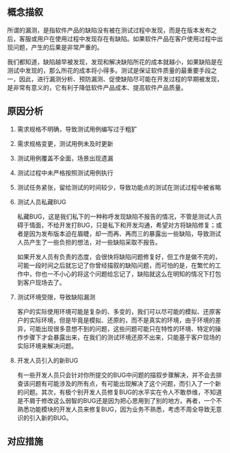 ## 概念描叙

​       所谓的漏测，是指软件产品的缺陷没有被在测试过程中发现，而是在版本发布之后，客服或用户在使用过程中发现存在有缺陷。如果软件产品在客户使用过程中出现问题，产生的后果是非常严重的。

​       我们都知道，缺陷越早被发现，发现和解决缺陷所花的成本就越小，如果缺陷是在测试中发现的，那么所花的成本将小得多。测试是保证软件质量的最重要手段之一，因此，进行漏测分析、预防漏测、促使缺陷尽可能在开发过程的早期被发现，是非常有意义的，它有利于降低软件产品成本、提高软件产品质量。

## 原因分析

1. 需求规格不明确，导致测试用例编写过于粗犷

2. 需求规格变更，测试用例未及时更新

3. 测试用例覆盖不全面，场景出现遗漏

4. 测试过程中未严格按照测试用例执行

5. 测试任务紧张，留给测试的时间较少，导致功能点的测试在测试过程中被省略

6. 测试人员私藏BUG

   ​       私藏BUG，这是我们私下的一种称呼发现缺陷不报告的情况，不管是测试人员碍于情面，不给开发打BUG，只是私下和开发沟通，希望对方将缺陷修复；或者是因为发布版本迫在眉睫，却一而再、再而三的暴露出一些缺陷，导致测试人员产生了一些负担的想法，对一些缺陷采取不报告。


   ​       如果开发人员有负责的态度，会很快将缺陷问题修复好，但工作是做不完的，可能一段时间之后就忘记了你曾经描叙的缺陷问题，而可怕的是，在繁忙的工作中，你也一不小心的将这个问题给忘记了，缺陷就这么在明知的情况下打包到客户现场去了。

7. 测试环境受限，导致缺陷漏测

     客户的实际使用环境可能是复杂的、多变的，我们可以尽可能的模拟、还原客户的实际环境，但是毕竟是模拟、还原的，而不是真实的环境，由于环境的差异，可能出现很多意想不到的问题，这些问题可能只在特性的环境、特定的操作步骤下才会暴露出来，在我们的测试环境还原不出来，只能基于客户现场的实际环境来解决问题。

8. 开发人员引入的新BUG

   ​       有一些开发人员只会针对你所提交的BUG中问题的描叙步骤解决，并不会去排查该问题有可能涉及的所有点，有可能出现解决了这个问题，而引入了一个新的问题。
   ​       其次，有极个别开发人员修复BUG的水平实在令人不敢恭维，不知道是不屑于修改这么弱智的BUG还是因为把心思用到了别的地方。
   ​       再者，一个不熟悉功能模块的开发人员来修复BUG，因为业务不熟悉，考虑不周全导致无意识的引入新的BUG。

## 对应措施


